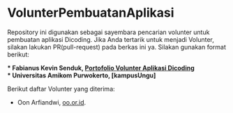 # VolunterPembuatanAplikasi
Repository ini digunakan sebagai sayembara pencarian volunter untuk pembuatan aplikasi Dicoding. Jika Anda tertarik untuk menjadi Volunter, silakan lakukan PR(pull-request) pada berkas ini ya. Silakan gunakan format berikut:

**\* Fabianus Kevin Senduk, [Portofolio Volunter Aplikasi Dicoding](Purwokerto)** <br/>
**\* Universitas Amikom Purwokerto, [kampusUngu]**


Berikut daftar Volunter yang diterima:
* Oon Arfiandwi, [oo.or.id](https://oo.or.id).
